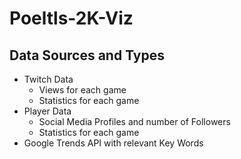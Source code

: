 # Poeltls-2K-Viz

## Data Sources and Types
* Twitch Data
	- Views for each game
	- Statistics for each game
* Player Data
	- Social Media Profiles and number of Followers
	- Statistics for each game
* Google Trends API with relevant Key Words